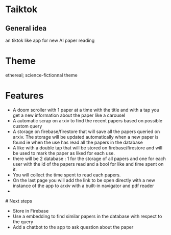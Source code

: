 # Taiktok
## General idea 
an tiktok like app for new AI paper reading

# Theme
ethereal; science-fictionnal theme

# Features
- A doom scroller with 1 paper at a time with the title and with a tap you get a new information about the paper like a carousel
- A automatic scrap on arxiv to find the recent papers based on possible custom query
- A storage on firebase/firestore that will save all the papers queried on arxiv. The storage will be updated automatically when a new paper is found ie when the use has read all the papers in the database
- A like with a double tap that will be stored on firebase/firestore and will be used to mark the paper as liked for each use.
- there will be 2 database : 1 for the storage of all papers and one for each user with the id of the papers read and a bool for like and time spent on it.
- You will collect the time spent to read each papers.
- On the last page you will add the link to be open directly with a new instance of the app to arxiv with a built-in navigator and pdf reader
- 


# Next steps
- Store in Firebase
- Use a embedding to find similar papers in the database with respect to the query
- Add a chatbot to the app to ask question about the paper